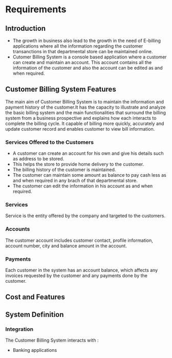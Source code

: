 # Requirements
## Introduction
* The growth in business also lead to the growth in the need of E-billing applications where all the information regarding the customer transanctions in that departmental store can be maintained online.
* Cutomer Billing System is a console based application where a customer can create and maintain an account. This account contains all the information of the customer and also the account can be edited as and when required.

## Customer Billing System Features

The main aim of Customer Billing System is to maintain the information and payment history of the customer.It has the capacity to illustrate and analyze the basic billing system and the main functionalities that surround the billing system from a business prospective and explains how each interacts to complete the billing cycle.
It capable of billing more quickly, accurately and update customer record and enables customer to view bill information.

### Services Offered to the Customers
* A customer can create an account for his own and give his details such as address to be stored.
* This helps the store to provide home delivery to the customer.
* The billing history of the customer is maintained.
* The customer can maintain some amount as balance to pay cash less as and when required in any brach of that departmental store.
* The customer can edit the information in his account as and when required.

### Services
Service is the entity offered by the company and targeted to the customers.

### Accounts
The customer account includes customer contact, profile information, account number, city and balance amount in the account.

### Payments
Each customer in the system has an account balance, which affects any invoices requested by the customer and any payments done by the customer.

## Cost and Features

## System Definition

### Integration
The Customer Billing System interacts with :
  * Banking applications
  
